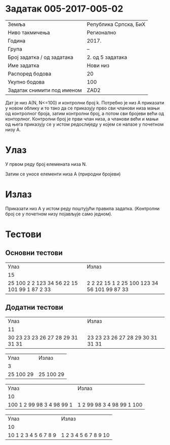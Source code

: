 Задатак 005-2017-005-02
=======================

|                            |                       |
|----------------------------|-----------------------|
| Земља                      | Република Српска, БиХ |
| Ниво такмичења             | Регионално            |
| Година                     | 2017.                 |
| Група                      |  –                    |
| Број задатка / од задатака | 2. од 5 задатака      |
| Име задатка                | Нови низ              |
| Распоред бодова            | 20                    |
| Укупно бодова              | 100                   |
| Задатак снимити под именом | ZAD2                  |

Дат je низ А(N, N&lt;=100) и контролни број k. Потребно је низ А приказати у новом облику и то тако да се приказују прво сви чланови низа мањи од контролног броја, затим контролни број, а потом сви бројеви већи од конторлног. Контролни број је први члан низа, а чланови већи и мањи од њега приказују се у истом редослиједу у којем се налазе у почетном низу А.

Улаз
====

У првом реду број елемената низа N.

Затим се уносе елементи низа А (природни бројеви)

Излаз
=====

Приказати низ А у истом реду поштујући правила задатка. (Koнтролни број се у почетном низу појављује само једном).

Тестови
=======

Основни тестови
---------------

|                                             |                                             |
|---------------------------------------------|---------------------------------------------|
| Улаз                                        | Излаз                                       |
| 15                                          |                                             |
| 25 100 2 2 123 34 56 22 15 101 99 1 87 2 33 | 2 2 22 15 1 2 25 100 123 34 56 101 99 87 33 |

Додатни тестови
---------------

|                                  |                                  |
|----------------------------------|----------------------------------|
| Улаз                             | Излаз                            |
| 11                               |                                  |
| 30 23 23 23 26 27 28 29 31 31 31 | 23 23 23 26 27 28 29 30 31 31 31 |

|           |           |
|-----------|-----------|
| Улаз      | Излаз     |
| 3         |           |
| 25 100 29 | 25 100 29 |

|                           |                           |
|---------------------------|---------------------------|
| Улаз                      | Излаз                     |
| 10                        |                           |
| 100 1 2 99 98 3 4 98 99 1 | 1 2 99 98 3 4 98 99 1 100 |

|                      |                      |
|----------------------|----------------------|
| Улаз                 | Излаз                |
| 10                   |                      |
| 10 1 2 3 4 5 6 7 8 9 | 1 2 3 4 5 6 7 8 9 10 |
